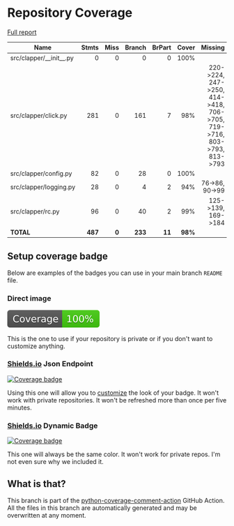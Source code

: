 # Repository Coverage

[Full report](https://htmlpreview.github.io/?https://github.com/idiap/clapper/blob/python-coverage-comment-action-data/htmlcov/index.html)

| Name                        |    Stmts |     Miss |   Branch |   BrPart |   Cover |   Missing |
|---------------------------- | -------: | -------: | -------: | -------: | ------: | --------: |
| src/clapper/\_\_init\_\_.py |        0 |        0 |        0 |        0 |    100% |           |
| src/clapper/click.py        |      281 |        0 |      161 |        7 |     98% |220->224, 247->250, 414->418, 706->705, 719->716, 803->793, 813->793 |
| src/clapper/config.py       |       82 |        0 |       28 |        0 |    100% |           |
| src/clapper/logging.py      |       28 |        0 |        4 |        2 |     94% |76->86, 90->99 |
| src/clapper/rc.py           |       96 |        0 |       40 |        2 |     99% |125->139, 169->184 |
|                   **TOTAL** |  **487** |    **0** |  **233** |   **11** | **98%** |           |


## Setup coverage badge

Below are examples of the badges you can use in your main branch `README` file.

### Direct image

[![Coverage badge](https://raw.githubusercontent.com/idiap/clapper/python-coverage-comment-action-data/badge.svg)](https://htmlpreview.github.io/?https://github.com/idiap/clapper/blob/python-coverage-comment-action-data/htmlcov/index.html)

This is the one to use if your repository is private or if you don't want to customize anything.

### [Shields.io](https://shields.io) Json Endpoint

[![Coverage badge](https://img.shields.io/endpoint?url=https://raw.githubusercontent.com/idiap/clapper/python-coverage-comment-action-data/endpoint.json)](https://htmlpreview.github.io/?https://github.com/idiap/clapper/blob/python-coverage-comment-action-data/htmlcov/index.html)

Using this one will allow you to [customize](https://shields.io/endpoint) the look of your badge.
It won't work with private repositories. It won't be refreshed more than once per five minutes.

### [Shields.io](https://shields.io) Dynamic Badge

[![Coverage badge](https://img.shields.io/badge/dynamic/json?color=brightgreen&label=coverage&query=%24.message&url=https%3A%2F%2Fraw.githubusercontent.com%2Fidiap%2Fclapper%2Fpython-coverage-comment-action-data%2Fendpoint.json)](https://htmlpreview.github.io/?https://github.com/idiap/clapper/blob/python-coverage-comment-action-data/htmlcov/index.html)

This one will always be the same color. It won't work for private repos. I'm not even sure why we included it.

## What is that?

This branch is part of the
[python-coverage-comment-action](https://github.com/marketplace/actions/python-coverage-comment)
GitHub Action. All the files in this branch are automatically generated and may be
overwritten at any moment.